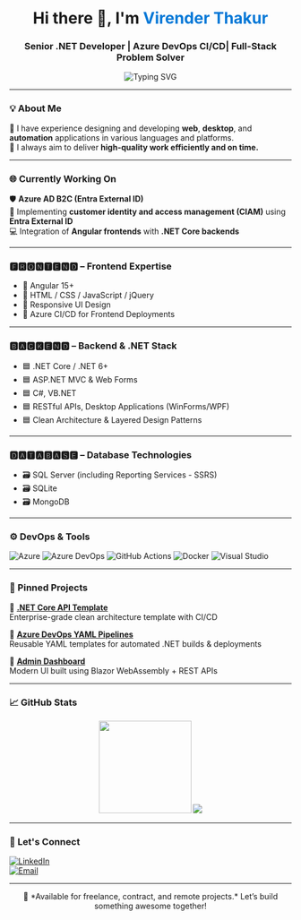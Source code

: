 <h1 align="center">Hi there 👋, I'm <span style="color:#0078D7">Virender Thakur</span></h1>
<h3 align="center">Senior .NET Developer | Azure DevOps CI/CD| Full-Stack Problem Solver</h3>

<p align="center">
  <img src="https://readme-typing-svg.herokuapp.com?font=Fira+Code&size=22&pause=1000&center=true&vCenter=true&width=500&lines=Experienced+in+.NET%2C+CI%2FCD%2C+Azure+DevOps;Web+%26+Desktop+Developer;Entra+ID+(Azure+AD+B2C)" alt="Typing SVG" />
</p>

---

### 💡 About Me

🧠 I have experience designing and developing **web**, **desktop**, and **automation** applications in various languages and platforms.  
🎯 I always aim to deliver **high-quality work efficiently and on time.**

---

### 🌐 Currently Working On

🛡️ **Azure AD B2C (Entra External ID)**  
🔗 Implementing **customer identity and access management (CIAM)** using **Entra External ID**  
💻 Integration of **Angular frontends** with **.NET Core backends**  

---

### 🅵🆁🅾🅽🆃🅴🅽🅳 – Frontend Expertise

- 🔸 Angular 15+
- 🔸 HTML / CSS / JavaScript / jQuery
- 🔸 Responsive UI Design
- 🔸 Azure CI/CD for Frontend Deployments

---

### 🅱🅰🅲🅺🅴🅽🅳 – Backend & .NET Stack

- 🟦 .NET Core / .NET 6+
- 🟦 ASP.NET MVC & Web Forms
- 🟦 C#, VB.NET
- 🟦 RESTful APIs, Desktop Applications (WinForms/WPF)
- 🟦 Clean Architecture & Layered Design Patterns

---

### 🅳🅰🆃🅰🅱🅰🆂🅴 – Database Technologies

- 🗃️ SQL Server (including Reporting Services - SSRS)
- 🗃️ SQLite
- 🗃️ MongoDB

---

### ⚙️ DevOps & Tools

![Azure](https://img.shields.io/badge/-Azure-0078D4?style=for-the-badge&logo=Microsoft-Azure&logoColor=white)
![Azure DevOps](https://img.shields.io/badge/-Azure%20DevOps-0078D7?style=for-the-badge&logo=azure-devops&logoColor=white)
![GitHub Actions](https://img.shields.io/badge/-GitHub%20Actions-2088FF?style=for-the-badge&logo=github-actions&logoColor=white)
![Docker](https://img.shields.io/badge/-Docker-2496ED?style=for-the-badge&logo=docker&logoColor=white)
![Visual Studio](https://img.shields.io/badge/-Visual%20Studio-5C2D91?style=for-the-badge&logo=visual-studio&logoColor=white)

---

### 📌 Pinned Projects

🔹 [**.NET Core API Template**](https://github.com/iam-viru/online-course-api)  
Enterprise-grade clean architecture template with CI/CD

🔹 [**Azure DevOps YAML Pipelines**](https://github.com/yourusername/azure-devops-pipeline-templates)  
Reusable YAML templates for automated .NET builds & deployments

🔹 [**Admin Dashboard**](https://github.com/iam-viru/online-course-ui)  
Modern UI built using Blazor WebAssembly + REST APIs

---

### 📈 GitHub Stats

<p align="center">
  <img src="https://github-readme-stats.vercel.app/api?username=iam-viru&show_icons=true&theme=tokyonight&count_private=true" height="165">
  <img src="https://github-readme-stats.vercel.app/api/top-langs/?username=iam-viru&layout=compact&theme=tokyonight">
</p>

---

### 🤝 Let's Connect

[![LinkedIn](https://img.shields.io/badge/-LinkedIn-0077B5?style=for-the-badge&logo=linkedin&logoColor=white)](https://linkedin.com/in/your-profile)  
[![Email](https://img.shields.io/badge/-Email-D14836?style=for-the-badge&logo=gmail&logoColor=white)](mailto:virender.thakur314@gmail.com)

---

<p align="center">
  🚀 *Available for freelance, contract, and remote projects.*  
  Let’s build something awesome together!
</p>
